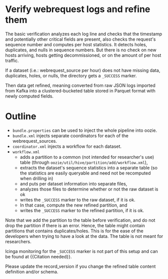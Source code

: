 # Verify webrequest logs and refine them

The basic verification analyzes each log line and checks that the
timestamp and potentially other critical fields are present, also
checks the request's sequence number and computes per host
statistics. It detects holes, duplicates, and nulls in sequence
numbers. But there is no check on new hosts arriving, hosts
getting decommissioned, or on the amount of per host traffic.

If a dataset (i.e.: webrequest_source per hour) does not have
missing data, duplicates, holes, or nulls, the directory gets a
```_SUCCESS``` marker.

Then data get refined, meaning converted from raw JSON
logs imported from Kafka into a clustered-bucketed table
stored in Parquet format with newly computed fields.

# Outline

* ```bundle.properties``` can be used to inject the whole pipeline into oozie.
* ```bundle.xml``` injects separate coordinators for each of the
  webrequest_sources.
* ```coordinator.xml``` injects a workflow for each dataset.
* ```workflow.xml```
  * adds a partition to a common (not intended for researcher's use)
    table (through ```oozie/util/hive/partition/add/workflow.xml```),
  * extracts the dataset's sequence statistics into a separate table
    (so the statistics are easily queryable and need not be recomputed
    when drilling in)
  * and puts per dataset information into separate files,
  * analyzes those files to determine whether or not the raw dataset is
    ok
  * writes the ```_SUCCESS``` marker to the raw dataset, if it is ok.
  * In that case, compute the new refined partition, and
  * writes the ```_SUCCESS``` marker to the refined partition, if it is ok.

Note that we add the partition to the table before verification, and
do not drop the partition if there is an error. Hence, the table might
contain partitions that contains duplicates/holes. This is for the
ease of the developers when trying to have a look at the data. The
table is not meant for researchers.

Icinga monitoring for the ```_SUCCESS``` marker is not part of this
setup and can be found at {{Citation needed}}.

Please update the record_version if you change the refined table content
definition and/or schema.
